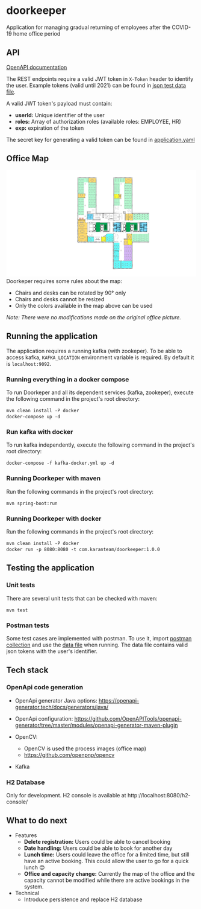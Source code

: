 # doorkeeper
Application for managing gradual returning of employees after the COVID-19 home office period

## API
[OpenAPI documentation](https://github.com/kmozsi/doorkeeper/blob/master/src/main/resources/api.yaml)

The REST endpoints require a valid JWT token in `X-Token` header to identify the user.
Example tokens (valid until 2021) can be found in [json test data file](https://github.com/kmozsi/doorkeeper/blob/master/src/test/resources/test_tokens.json).

A valid JWT token's payload must contain:
- **userId:** Unique identifier of the user
- **roles:** Array of authorization roles (available roles: EMPLOYEE, HR)
- **exp:** expiration of the token

The secret key for generating a valid token can be found in [application.yaml](https://github.com/kmozsi/doorkeeper/blob/master/src/main/resources/application.yaml)

## Office Map
![](src/main/resources/image/original.jpg)
Doorkeper requires some rules about the map:
- Chairs and desks can be rotated by 90° only
- Chairs and desks cannot be resized
- Only the colors available in the map above can be used

*Note: There were no modifications made on the original office picture.*

## Running the application
The application requires a running kafka (with zookeper). To be able to access kafka,
`KAFKA_LOCATION` environment variable is required. By default it is `localhost:9092`.

### Running everything in a docker compose
To run Doorkeper and all its dependent services (kafka, zookeper),
execute the following command in the project's root directory:
```
mvn clean install -P docker
docker-compose up -d
```

### Run kafka with docker
To run kafka independently, execute the following command in the
project's root directory:
```
docker-compose -f kafka-docker.yml up -d
```

### Running Doorkeper with maven
Run the following commands in the project's root directory:
```
mvn spring-boot:run
```

### Running Doorkeper with docker
Run the following commands in the project's root directory:
```
mvn clean install -P docker
docker run -p 8080:8080 -t com.karanteam/doorkeeper:1.0.0
```

## Testing the application
### Unit tests
There are several unit tests that can be checked with maven:
```
mvn test
```

### Postman tests
Some test cases are implemented with postman. To use it, import [postman collection](https://github.com/kmozsi/doorkeeper/blob/master/src/test/resources/Doorkeper.postman_collection.json) and use the [data file](https://github.com/kmozsi/doorkeeper/blob/master/src/test/resources/test_tokens.json) when running. 
The data file contains valid json tokens with the user's identifier.

## Tech stack
### OpenApi code generation
-  OpenApi generator Java options:
https://openapi-generator.tech/docs/generators/java/

- OpenApi configuration:
https://github.com/OpenAPITools/openapi-generator/tree/master/modules/openapi-generator-maven-plugin

- OpenCV:
  - OpenCV is used the process images (office map) 
  - https://github.com/openpnp/opencv
 
- Kafka

### H2 Database
Only for development.
H2 console is available at http://localhost:8080/h2-console/

## What to do next
- Features
  - **Delete registration:** Users could be able to cancel booking
  - **Date handling:** Users could be able to book for another day
  - **Lunch time:** Users could leave the office for a limited time, but still have an active booking. This could allow the user to go for a quick lunch :blush:
  - **Office and capacity change:** Currently the map of the office and the capacity
  cannot be modified while there are active bookings in the system.
- Technical
  - Introduce persistence and replace H2 database
  
